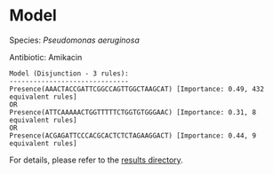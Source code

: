 
# Model

Species: *Pseudomonas aeruginosa*

Antibiotic: Amikacin

```
Model (Disjunction - 3 rules):
------------------------------
Presence(AAACTACCGATTCGGCCAGTTGGCTAAGCAT) [Importance: 0.49, 432 equivalent rules]
OR
Presence(ATTCAAAAACTGGTTTTTCTGGTGTGGGAAC) [Importance: 0.31, 8 equivalent rules]
OR
Presence(ACGAGATTCCCACGCACTCTCTAGAAGGACT) [Importance: 0.44, 9 equivalent rules]

```

For details, please refer to the [results directory](../../../../../results/scm_b/pseudomonas%20aeruginosa/amikacin/repeat_1/).

